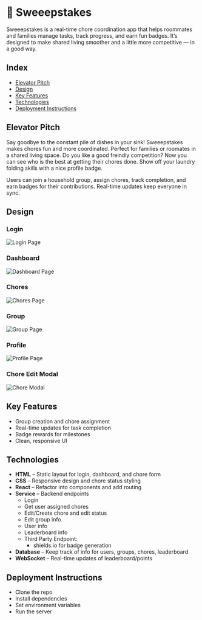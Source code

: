 # 🧹 Sweeepstakes

Sweeepstakes is a real-time chore coordination app that helps roommates and families manage tasks, track progress, and earn fun badges. It’s designed to make shared living smoother and a little more competitive — in a good way.

## Index

- [Elevator Pitch](#elevator-pitch)
- [Design](#design)
- [Key Features](#key-features)
- [Technologies](#technologies)
- [Deployment Instructions](#deployment-instructions)

## Elevator Pitch

Say goodbye to the constant pile of dishes in your sink! Sweeepstakes makes chores fun and more coordinated. Perfect for families or roomates in a shared living space. Do you like a good freindly competition? Now you can see who is the best at getting their chores done. Show off your laundry folding skills with a nice profile badge.

Users can join a household group, assign chores, track completion, and earn badges for their contributions. Real-time updates keep everyone in sync.

## Design

### Login

![Login Page](assets/sample-views/login-page.png)

### Dashboard

![Dashboard Page](assets/sample-views/dashboard-page.png)

### Chores

![Chores Page](assets/sample-views/chores-page.png)

### Group

![Group Page](assets/sample-views/group-page.png)

### Profile

![Profile Page](assets/sample-views/profile-page.png)

### Chore Edit Modal

![Chore Modal](assets/sample-views/chore-modal.png)

## Key Features

- Group creation and chore assignment
- Real-time updates for task completion
- Badge rewards for milestones
- Clean, responsive UI

## Technologies

- **HTML** – Static layout for login, dashboard, and chore form
- **CSS** – Responsive design and chore status styling
- **React** – Refactor into components and add routing
- **Service** – Backend endpoints
  - Login
  - Get user assigned chores
  - Edit/Create chore and edit status
  - Edit group info
  - User info
  - Leaderboard info
  - Third Party Endpoint:
    - shields.io for badge generation
- **Database** – Keep track of info for users, groups, chores, leaderboard
- **WebSocket** – Real-time updates of leaderboard/points

## Deployment Instructions

- Clone the repo
- Install dependencies
- Set environment variables
- Run the server
